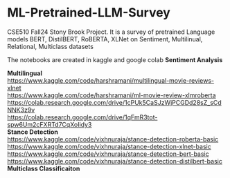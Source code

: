 # ML-Pretrained-LLM-Survey
CSE510 Fall24 Stony Brook Project. It is a survey of pretrained Language models BERT, DistilBERT, RoBERTA, XLNet on Sentiment, Multilinual, Relational, Multiclass datasets

The notebooks are created in kaggle and google colab
**Sentiment Analysis** <br/>

**Multilingual** <br/>
https://www.kaggle.com/code/harshramani/multilingual-movie-reviews-xlnet <br/>
https://www.kaggle.com/code/harshramani/ml-movie-review-xlmroberta <br/>
https://colab.research.google.com/drive/1cPUk5CaSJzWjPCGDd28sZ_sCdNNK3z9v <br/>
https://colab.research.google.com/drive/1qFmR3tot-spw6Um2cFXRTd7CqXoIidy3 <br/>
**Stance Detection** <br/>
https://www.kaggle.com/code/vixhnuraja/stance-detection-roberta-basic <br/>
https://www.kaggle.com/code/vixhnuraja/stance-detection-xlnet-basic <br/>
https://www.kaggle.com/code/vixhnuraja/stance-detection-bert-basic <br/>
https://www.kaggle.com/code/vixhnuraja/stance-detection-distilbert-basic <br/>
**Multiclass Classificaiton** <br/>
